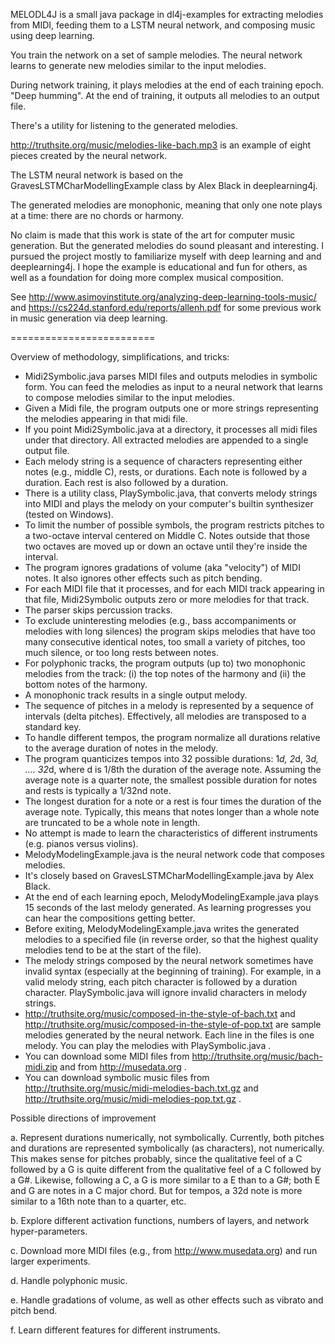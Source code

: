 
MELODL4J is a small java package in dl4j-examples for extracting melodies from MIDI, feeding them to a LSTM neural network, and composing music using deep learning.

You train the network on a set of sample melodies. The neural network learns to generate new melodies similar to the input melodies.

During network training, it plays melodies at the end of each training epoch. "Deep humming". At the end of training, it outputs all melodies to an output file.

There's a utility for listening to the generated melodies.

http://truthsite.org/music/melodies-like-bach.mp3 is an example of eight pieces created by the neural network.

The LSTM neural network is based on the GravesLSTMCharModellingExample class by Alex Black in deeplearning4j.

The generated melodies are monophonic, meaning that only one note plays at a time: there are no chords or harmony.

No claim is made that this work is state of the art for computer music generation.  But the generated melodies do sound pleasant and interesting.  I pursued the project mostly to familiarize myself with deep learning and and deeplearning4j.  I hope the example is educational and fun for others, as well as a foundation for doing more complex musical composition.

See http://www.asimovinstitute.org/analyzing-deep-learning-tools-music/ and https://cs224d.stanford.edu/reports/allenh.pdf for some previous work in music generation via deep learning.

=========================

Overview of methodology, simplifications, and tricks:

- Midi2Symbolic.java parses MIDI files and outputs melodies in symbolic form.
You can feed the melodies as input to a neural network that learns to compose melodies similar to the input melodies.
- Given a Midi file, the program outputs one or more strings representing the melodies appearing in that midi file.
- If you point Midi2Symbolic.java at a directory, it processes all midi files under that directory. All extracted melodies are appended to a single output file.
- Each melody string is a sequence of characters representing either notes (e.g., middle C), rests, or durations. Each note is followed by a duration. Each rest is also followed by a duration.
- There is a utility class, PlaySymbolic.java, that converts melody strings into MIDI and plays the melody on your computer's builtin synthesizer (tested on Windows).
- To limit the number of possible symbols,  the program restricts pitches to a two-octave interval centered on Middle C. Notes outside that those two octaves are moved up or down an octave until they're inside the interval.
- The program ignores gradations of volume (aka "velocity") of MIDI notes. It also ignores other effects such as pitch bending.
- For each MIDI file that it processes, and for each MIDI track appearing in that file, Midi2Symbolic outputs zero or more melodies for that track.
- The parser skips percussion tracks.
- To exclude uninteresting melodies (e.g., bass accompaniments or melodies with long silences) the program skips melodies that have too many consecutive identical notes, too small a variety of pitches, too much silence, or too long rests between notes.
- For polyphonic tracks, the program outputs (up to) two monophonic melodies from the track:  (i) the top notes of the harmony and (ii) the bottom notes of the harmony.
- A monophonic track results in a single output melody.
- The sequence of pitches in a melody is represented by a sequence of intervals (delta pitches). Effectively, all melodies are transposed to a standard key.
- To handle different tempos, the program normalize all durations relative to the average duration of notes in the melody.
- The program quanticizes tempos into 32 possible durations: 1*d, 2*d, 3*d, .... 32*d, where d is 1/8th the duration of the average note. Assuming the average note is a quarter note, the smallest possible duration for notes and rests is typically a 1/32nd note.
- The longest duration for a note or a rest is four times the duration of the average note. Typically, this means that notes longer than a whole note are truncated to be a whole note in length.
- No attempt is made to learn the characteristics of different instruments (e.g. pianos versus violins).
- MelodyModelingExample.java  is the neural network code that composes melodies.
- It's closely based on GravesLSTMCharModellingExample.java by Alex Black.
- At the end of each learning epoch, MelodyModelingExample.java plays 15 seconds of the last melody generated. As learning progresses you can hear the compositions getting better.
- Before exiting, MelodyModelingExample.java writes the generated melodies to a specified file (in reverse order, so that the highest quality melodies tend to be at the start of the file).
- The melody strings composed by the neural network sometimes have invalid syntax (especially at the beginning of training). For example, in a valid melody string, each pitch character is followed by a duration character.  PlaySymbolic.java will ignore invalid characters  in melody strings.
- http://truthsite.org/music/composed-in-the-style-of-bach.txt and http://truthsite.org/music/composed-in-the-style-of-pop.txt are sample melodies generated by the neural network.
 Each line in the files is one melody. You can play the melodies with PlaySymbolic.java .
- You can download some MIDI files from http://truthsite.org/music/bach-midi.zip and from http://musedata.org .
- You can download symbolic music files from http://truthsite.org/music/midi-melodies-bach.txt.gz and http://truthsite.org/music/midi-melodies-pop.txt.gz .

Possible directions of improvement

 a. Represent durations numerically, not symbolically. Currently, both pitches and durations are represented symbolically (as characters), not numerically.  This makes sense for pitches probably, since the qualitative feel of a C followed by a G is quite different from the qualitative feel of a C followed by a G#. Likewise, following a C, a G is more similar to a E than to a G#; both E and G are notes in a C major chord.  But for tempos, a 32d note is more similar to a 16th note than to a quarter, etc.

 b. Explore different activation functions, numbers of layers, and network hyper-parameters.

 c. Download more MIDI files (e.g., from http://www.musedata.org) and run larger experiments.

 d. Handle polyphonic music.

 e. Handle gradations of volume, as well as other effects such as vibrato and pitch bend.

 f. Learn different features for different instruments.
